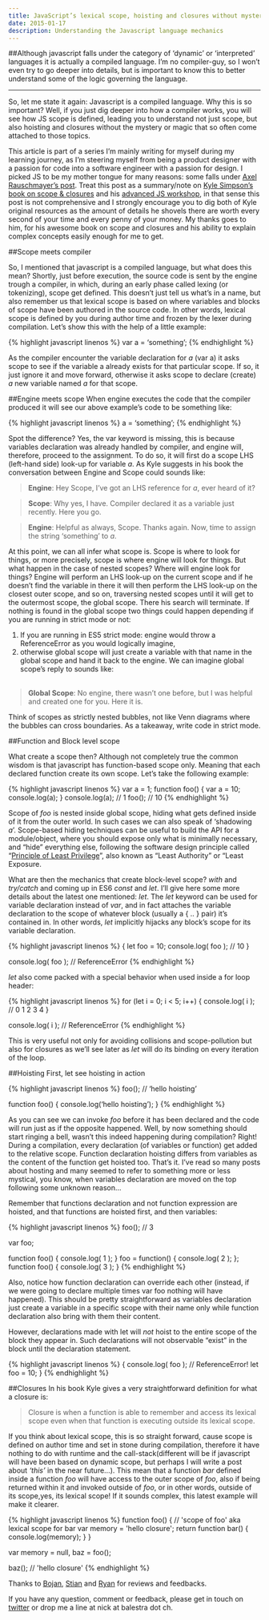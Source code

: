 ```yaml
---
title: JavaScript’s lexical scope, hoisting and closures without mystery
date: 2015-01-17
description: Understanding the Javascript language mechanics
---
```


##Although javascript falls under the category of ‘dynamic’ or ‘interpreted’ languages it is actually a compiled language. I’m no compiler-guy, so I won’t even try to go deeper into details, but is important to know this to better understand some of the logic governing the language.

***

So, let me state it again: Javascript is a compiled language. Why this is so important? Well, if you just dig deeper into how a compiler works, you will see how JS scope is defined, leading you to understand not just scope, but also hoisting and closures without the mystery or magic that so often come attached to those topics.

This article is part of a series I’m mainly writing for myself during my learning journey, as I’m steering myself from being a product designer with a passion for code into a software engineer with a passion for design. I picked JS to be my mother tongue for many reasons: some falls under [Axel Rauschmayer’s post](http://www.2ality.com/2014/07/javascript-survival-guide.html).
Treat this post as a summary/note on [Kyle Simpson’s](https://twitter.com/getify) [book on scope & closures](http://shop.oreilly.com/product/0636920026327.do) and his [advanced JS workshop](https://frontendmasters.com/courses/advanced-javascript/), in that sense this post is not comprehensive and I strongly encourage you to dig both of Kyle original resources as the amount of details he shovels there are worth every second of your time and every penny of your money. My thanks goes to him, for his awesome book on scope and closures and his ability to explain complex concepts easily enough for me to get.

##Scope meets compiler

So, I mentioned that javascript is a compiled language, but what does this mean? Shortly, just before execution, the source code is sent by the engine trough a compiler, in which, during an early phase called lexing (or tokenizing), scope get defined. This doesn’t just tell us what’s in a name, but also remember us that lexical scope is based on where variables and blocks of scope have been authored in the source code. In other words, lexical scope is defined by you during author time and frozen by the lexer during compilation. Let’s show this with the help of a little example:

{% highlight javascript linenos %}
var a = ‘something’;
{% endhighlight %}

As the compiler encounter the variable declaration for *a* (var a) it asks scope to see if the variable a already exists for that particular scope. If so, it just ignore it and move forward, otherwise it asks scope to declare (create) *a* new variable named *a* for that scope.

##Engine meets scope
When engine executes the code that the compiler produced it will see our above example’s code to be something like:

{% highlight javascript linenos %}
a = ‘something’;
{% endhighlight %}

Spot the difference? Yes, the var keyword is missing, this is because variables declaration was already handled by compiler, and engine will, therefore, proceed to the assignment. To do so, it will first do a scope LHS (left-hand side) look-up for variable *a*. As Kyle suggests in his book the conversation between Engine and Scope could sounds like:


> **Engine**: Hey Scope, I’ve got an LHS reference for *a*, ever heard of it?

> **Scope**: Why yes, I have. Compiler declared it as a variable just recently. Here you go.

> **Engine**: Helpful as always, Scope. Thanks again. Now, time to assign the string ‘something’ to *a*.


At this point, we can all infer what scope is. Scope is where to look for things, or more precisely, scope is where engine will look for things. But what happen in the case of nested scopes? Where will engine look for things? Engine will perform an LHS look-up on the current scope and if he doesn’t find the variable in there it will then perform the LHS look-up on the closest outer scope, and so on, traversing nested scopes until it will get to the outermost scope, the global scope. There his search will terminate. If nothing is found in the global scope two things could happen depending if you are running in strict mode or not:

1. If you are running in ES5 strict mode: engine would throw a ReferenceError as you would logically imagine,
2. otherwise global scope will just create a variable with that name in the global scope and hand it back to the engine. We can imagine global scope’s reply to sounds like:
<br><br>

> **Global Scope**: No engine, there wasn’t one before, but I was helpful and created one for you. Here it is.

Think of scopes as strictly nested bubbles, not like Venn diagrams where the bubbles can cross boundaries. As a takeaway, write code in strict mode.

##Function and Block level scope

What create a scope then? Although not completely true the common wisdom is that javascript has function-based scope only. Meaning that each declared function create its own scope. Let’s take the following example:

{% highlight javascript linenos %}
var a = 1;
function foo() {
    var a = 10;
    console.log(a);
}
console.log(a); // 1
foo();          // 10
{% endhighlight %}

Scope of *foo* is nested inside global scope, hiding what gets defined inside of it from the outer world. In such cases we can also speak of ‘shadowing *a*’. Scope-based hiding techniques can be useful to build the API for a module/object, where you should expose only what is minimally necessary, and “hide” everything else, following the software design principle called “[Principle of Least Privilege](http://en.wikipedia.org/wiki/Principle_of_least_privilege)”, also known as “Least Authority” or “Least Exposure.

What are then the mechanics that create block-level scope? *with* and *try/catch* and coming up in ES6 *const* and *let*. I’ll give here some more details about the latest one mentioned: *let*. The *let* keyword can be used for variable declaration instead of *var*, and in fact attaches the variable declaration to the scope of whatever block (usually a { .. } pair) it’s contained in. In other words, *let* implicitly hijacks any block’s scope for its variable declaration.

{% highlight javascript linenos %}
{
    let foo = 10;
    console.log( foo ); // 10
}

console.log( foo ); // ReferenceError
{% endhighlight %}

*let* also come packed with a special behavior when used inside a for loop header:

{% highlight javascript linenos %}
for (let i = 0; i < 5; i++) {
    console.log( i ); // 0 1 2 3 4
}

console.log( i ); // ReferenceError
{% endhighlight %}

This is very useful not only for avoiding collisions and scope-pollution but also for closures as we’ll see later as *let* will do its binding on every iteration of the loop.

##Hoisting
First, let see hoisting in action

{% highlight javascript linenos %}
foo(); // ‘hello hoisting’

function foo() {
    console.log(‘hello hoisting’);
}
{% endhighlight %}

As you can see we can invoke *foo* before it has been declared and the code will run just as if the opposite happened. Well, by now something should start ringing a bell, wasn’t this indeed happening during compilation? Right! During a compilation, every declaration (of variables or function) get added to the relative scope. Function declaration hoisting differs from variables as the content of the function get hoisted too. That’s it. I’ve read so many posts about hosting and many seemed to refer to something more or less mystical, you know, when variables declaration are moved on the top following some unknown reason…

Remember that functions declaration and not function expression are hoisted, and that functions are hoisted first, and then variables:

{% highlight javascript linenos %}
foo(); // 3

var foo;

function foo() {
    console.log( 1 );
}
foo = function() {
    console.log( 2 );
};
function foo() {
    console.log( 3 );
}
{% endhighlight %}


Also, notice how function declaration can override each other (instead, if we were going to declare multiple times var foo nothing will have happened). This should be pretty straightforward as variables declaration just create a variable in a specific scope with their name only while function declaration also bring with them their content.

However, declarations made with let will *not* hoist to the entire scope of the block they appear in. Such declarations will not observable “exist” in the block until the declaration statement.

{% highlight javascript linenos %}
{
   console.log( foo ); // ReferenceError!
   let foo = 10;
}
{% endhighlight %}


##Closures
In his book Kyle gives a very straightforward definition for what a closure is:

> Closure is when a function is able to remember and access its lexical scope even when that function is executing outside its lexical scope.

If you think about lexical scope, this is so straight forward, cause scope is defined on author time and set in stone during compilation, therefore it have nothing to do with runtime and the call-stack(different will be if javascript will have been based on dynamic scope, but perhaps I will write a post about *‘this’* in the near future…). This mean that a function *bar* defined inside a function *foo* will have access to the outer scope of *foo*, also if being returned within it and invoked outside of *foo*, or in other words, outside of its scope,yes, its lexical scope! If it sounds complex, this latest example will make it clearer.

{% highlight javascript linenos %}
function foo() {  // 'scope of foo' aka lexical scope for bar
   var memory = 'hello closure';
   return function bar() {
      console.log(memory);
   }
}

var memory = null,
    baz = foo();

baz(); // 'hello closure'
{% endhighlight %}


Thanks to [Bojan](https://twitter.com/bojanpopic), [Stian](https://twitter.com/stipsan) and [Ryan](https://twitter.com/ryanvannin) for reviews and feedbacks.

If you have any question, comment or feedback, please get in touch on [twitter](http://twitter.com/nickbalestra) or drop me a line at nick at balestra dot ch.
